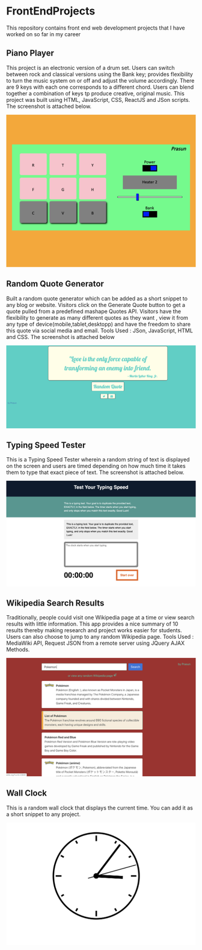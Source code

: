 # FrontEndProjects
This repository contains front end web development projects that I have worked on so far in my career

## Piano Player

This project is an electronic version of a drum set. Users can switch between rock and classical versions using the Bank key; provides flexibility to turn the music system on or off and adjust the volume accordingly. There are 9 keys with each one corresponds to a different chord. Users can blend together a combination of keys tp produce creative, original music. This project was built using  HTML, JavaScript, CSS, ReactJS and JSon scripts. The screenshot is attached below.

  ![piano player screenshot](/FrontEndDevelopmentProjects/Front_End_Project_Screenshots/piano_player.png)

## Random Quote Generator

Built a random quote generator which can be added as a short snippet to any blog or website. Visitors click on the Generate Quote button to get a quote pulled from a predefined mashape Quotes API. Visitors have the flexibility to generate as many different quotes as they want , view it from any type of device(mobile,tablet,desktopp) and have the freedom to share this quote via social media and email. Tools Used : JSon, JavaScript, HTML and CSS. The screenshot is attached below

   ![random_quote_player](/FrontEndDevelopmentProjects/Front_End_Project_Screenshots/random_quote.png)

## Typing Speed Tester

This is a Typing Speed Tester wherein a random string of text is displayed on the screen and users are timed depending on how much time it takes them to type that exact piece of text. The screenshot is attached below.

  ![typing_speed_tester](/FrontEndDevelopmentProjects/Front_End_Project_Screenshots/Typing_Speed_Generator.png)

## Wikipedia Search Results

Traditionally, people could visit one Wikipedia page at a time or view search results with little information. This app provides a nice summary of 10 results thereby making research and project works easier for students. Users can also choose to jump to any random Wikipedia page. Tools Used : MediaWiki API, Request JSON from a remote server using JQuery AJAX Methods.

  ![typing_speed_tester](/FrontEndDevelopmentProjects/Front_End_Project_Screenshots/wiki_links.png)
  
 
## Wall Clock

This is a random wall clock that displays the current time. You can add it as a short snippet to any project. 

  ![wall_clock](/FrontEndDevelopmentProjects/Front_End_Project_Screenshots/Wall_Clock.png)
